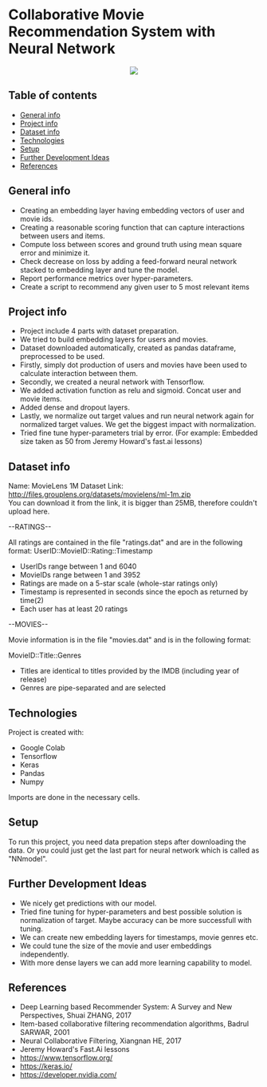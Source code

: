 # Collaborative Movie Recommendation System with Neural Network

<p align="center">
	<img src=" https://miro.medium.com/max/1000/1*x8gTiprhLs7zflmEn1UjAQ.png " />

</p>

## Table of contents
* [General info](#general-info)
* [Project info](#project-info)
* [Dataset info](#dataset-info)
* [Technologies](#technologies)
* [Setup](#setup)
* [Further Development Ideas](#further-development-ideas)
* [References](references)

## General info
* Creating an embedding layer having embedding vectors of user and movie ids.
* Creating a reasonable scoring function that can capture interactions between users and items.
* Compute loss between scores and ground truth using mean square error and minimize it.
* Check decrease on loss by adding a feed-forward neural network stacked to embedding layer and tune the model.
* Report performance metrics over hyper-parameters.
* Create a script to recommend any given user to 5 most relevant items

## Project info
* Project include 4 parts with dataset preparation.
* We tried to build embedding layers for users and movies.
* Dataset downloaded automatically, created as pandas dataframe, preprocessed to be used. 
* Firstly, simply dot production of users and movies have been used to calculate interaction between them.
* Secondly, we created a neural network with Tensorflow.
* We added activation function as relu and sigmoid. Concat user and movie items.
* Added dense and dropout layers.
* Lastly, we normalize out target values and run neural network again for normalized target values. We get the biggest impact with normalization.
* Tried fine tune hyper-parameters trial by error. (For example: Embedded size taken as 50 from Jeremy Howard's fast.ai lessons)

## Dataset info
Name: MovieLens 1M Dataset 
Link: http://files.grouplens.org/datasets/movielens/ml-1m.zip  
You can download it from the link, it is bigger than 25MB, therefore couldn't upload here.

--RATINGS--

All ratings are contained in the file "ratings.dat" and are in the
following format:
UserID::MovieID::Rating::Timestamp

- UserIDs range between 1 and 6040 
- MovieIDs range between 1 and 3952
- Ratings are made on a 5-star scale (whole-star ratings only)
- Timestamp is represented in seconds since the epoch as returned by time(2)
- Each user has at least 20 ratings

--MOVIES--

Movie information is in the file "movies.dat" and is in the following
format:

MovieID::Title::Genres

- Titles are identical to titles provided by the IMDB (including
year of release)
- Genres are pipe-separated and are selected 


## Technologies
Project is created with:
* Google Colab
* Tensorflow
* Keras
* Pandas
* Numpy 

Imports are done in the necessary cells.

## Setup
To run this project, you need data prepation steps after downloading the data. Or you could just get the last part for neural network which is called as "NNmodel". 

## Further Development Ideas
* We nicely get predictions with our model.
* Tried fine tuning for hyper-parameters and best possible solution is normalization of target. Maybe accuracy can be more successfull with tuning.
* We can create new embedding layers for timestamps, movie genres etc. 
* We could tune the size of the movie and user embeddings independently.
* With more dense layers we can add more learning capability to model.

## References
* Deep Learning based Recommender System: A Survey and New Perspectives, Shuai ZHANG, 2017
* Item-based collaborative filtering recommendation algorithms, Badrul SARWAR, 2001
* Neural Collaborative Filtering, Xiangnan HE, 2017
* Jeremy Howard's Fast.Ai lessons
* https://www.tensorflow.org/
* https://keras.io/
* https://developer.nvidia.com/

